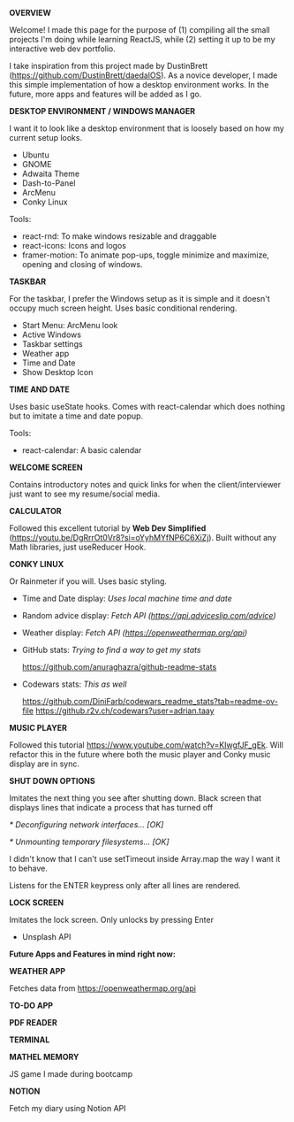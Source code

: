 **OVERVIEW**

Welcome! I made this page for the purpose of (1) compiling all the small projects I'm doing while learning ReactJS, while (2) setting it up to be my interactive web dev portfolio.

I take inspiration from this project made by DustinBrett (https://github.com/DustinBrett/daedalOS). As a novice developer, I made this simple implementation of how a desktop environment works. In the future, more apps and features will be added as I go.

**DESKTOP ENVIRONMENT / WINDOWS MANAGER**

I want it to look like a desktop environment that is loosely based on how my current setup looks.

- Ubuntu
- GNOME
- Adwaita Theme
- Dash-to-Panel
- ArcMenu
- Conky Linux

Tools:

- react-rnd: To make windows resizable and draggable
- react-icons: Icons and logos
- framer-motion: To animate pop-ups, toggle minimize and maximize, opening and closing of windows.

**TASKBAR**

For the taskbar, I prefer the Windows setup as it is simple and it doesn't occupy much screen height. Uses basic conditional rendering.

- Start Menu: ArcMenu look
- Active Windows
- Taskbar settings
- Weather app
- Time and Date
- Show Desktop Icon

**TIME AND DATE**

Uses basic useState hooks. Comes with react-calendar which does nothing but to imitate a time and date popup.

Tools:

- react-calendar: A basic calendar

**WELCOME SCREEN**

Contains introductory notes and quick links for when the client/interviewer just want to see my resume/social media.

**CALCULATOR**

Followed this excellent tutorial by **Web Dev Simplified** (https://youtu.be/DgRrrOt0Vr8?si=oYyhMYfNP6C6XiZj). Built without any Math libraries, just useReducer Hook.

**CONKY LINUX**

Or Rainmeter if you will. Uses basic styling.

- Time and Date display: _Uses local machine time and date_
- Random advice display: _Fetch API (https://api.adviceslip.com/advice)_
- Weather display: _Fetch API (https://openweathermap.org/api)_
- GitHub stats: _Trying to find a way to get my stats_

  https://github.com/anuraghazra/github-readme-stats

- Codewars stats: _This as well_

  https://github.com/DiniFarb/codewars_readme_stats?tab=readme-ov-file
  https://github.r2v.ch/codewars?user=adrian.taay

**MUSIC PLAYER**

Followed this tutorial https://www.youtube.com/watch?v=KIwgfJF_gEk. Will refactor this in the future where both the music player and Conky music display are in sync.

**SHUT DOWN OPTIONS**

Imitates the next thing you see after shutting down. Black screen that displays lines that indicate a process that has turned off

_\* Deconfiguring network interfaces... [OK]_

_\* Unmounting temporary filesystems... [OK]_

I didn't know that I can't use setTimeout inside Array.map the way I want it to behave.

Listens for the ENTER keypress only after all lines are rendered.

**LOCK SCREEN**

Imitates the lock screen. Only unlocks by pressing Enter

- Unsplash API

**Future Apps and Features in mind right now:**

**WEATHER APP**

Fetches data from https://openweathermap.org/api

**TO-DO APP**

**PDF READER**

**TERMINAL**

**MATHEL MEMORY**

JS game I made during bootcamp

**NOTION**

Fetch my diary using Notion API
